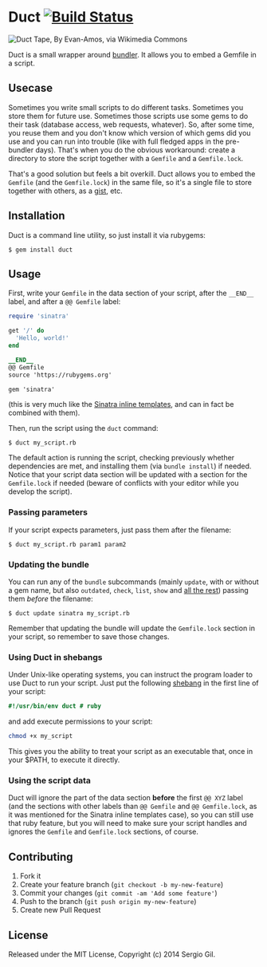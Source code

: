 # Duct [![Build Status](https://travis-ci.org/porras/duct.png?branch=master)](https://travis-ci.org/porras/duct)

![Duct Tape, By Evan-Amos, via Wikimedia Commons](http://upload.wikimedia.org/wikipedia/commons/thumb/8/89/Duct-tape.jpg/256px-Duct-tape.jpg)

Duct is a small wrapper around [bundler](http://bundler.io/). It allows you to embed a Gemfile in a script.

## Usecase

Sometimes you write small scripts to do different tasks. Sometimes you store them for future use. Sometimes those
scripts use some gems to do their task (database access, web requests, whatever). So, after some time, you reuse them
and you don't know which version of which gems did you use and you can run into trouble (like with full fledged apps in
the pre-bundler days). That's when you do the obvious workaround: create a directory to store the script together with a
`Gemfile` and a `Gemfile.lock`.

That's a good solution but feels a bit overkill. Duct allows you to embed the `Gemfile` (and the `Gemfile.lock`) in the same file, so it's a single file to store together with others, as a [gist](https://gist.github.com/), etc.

## Installation

Duct is a command line utility, so just install it via rubygems:

    $ gem install duct

## Usage

First, write your `Gemfile` in the data section of your script, after the `__END__` label, and after a `@@ Gemfile`
label:

```ruby
require 'sinatra'

get '/' do
  'Hello, world!'
end

__END__
@@ Gemfile
source 'https://rubygems.org'

gem 'sinatra'
```

(this is very much like the [Sinatra inline templates](http://www.sinatrarb.com/intro.html#Inline%20Templates), and can
in fact be combined with them).

Then, run the script using the `duct` command:

```
$ duct my_script.rb
```

The default action is running the script, checking previously whether dependencies are met, and installing them (via
`bundle install`) if needed. Notice that your script data section will be updated with a section for the `Gemfile.lock`
if needed (beware of conflicts with your editor while you develop the script).

### Passing parameters

If your script expects parameters, just pass them after the filename:

```
$ duct my_script.rb param1 param2
```

### Updating the bundle

You can run any of the `bundle` subcommands (mainly `update`, with or without a gem name, but also `outdated`, `check`,
`list`, `show` and [all the rest](http://bundler.io/v1.5/man/bundle.1.html#PRIMARY-COMMANDS)) passing them *before* the
filename:

```
$ duct update sinatra my_script.rb
```

Remember that updating the bundle will update the `Gemfile.lock` section in your script, so remember to save those changes.

### Using Duct in shebangs

Under Unix-like operating systems, you can instruct the program loader to use Duct to run your script. Just put the following [shebang](http://en.wikipedia.org/wiki/Shebang_(Unix)) in the first line of your script:

```ruby
#!/usr/bin/env duct # ruby
```
and add execute permissions to your script:

```zsh
chmod +x my_script
```

This gives you the ability to treat your script as an executable that, once in your $PATH, to execute it directly.


### Using the script data

Duct will ignore the part of the data section **before** the first `@@ XYZ` label (and the sections with other labels
than `@@ Gemfile` and `@@ Gemfile.lock`, as it was mentioned for the Sinatra inline templates case), so you can still
use that ruby feature, but you will need to make sure your script handles and ignores the `Gemfile` and `Gemfile.lock`
sections, of course.

## Contributing

1. Fork it
2. Create your feature branch (`git checkout -b my-new-feature`)
3. Commit your changes (`git commit -am 'Add some feature'`)
4. Push to the branch (`git push origin my-new-feature`)
5. Create new Pull Request

## License

Released under the MIT License, Copyright (c) 2014 Sergio Gil.
